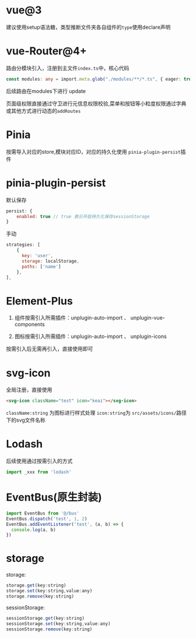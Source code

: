 # vue@3

建议使用setup语法糖，类型推断文件夹各自组件的`type`使用declare声明

# vue-Router@4+

路由分模块引入，注册到主文件`index.ts`中，核心代码
```ts
const modules: any = import.meta.glob("./modules/**/*.ts", { eager: true });
```
后续路由在modules下进行 update

页面级权限直接通过守卫进行元信息权限校验,菜单和按钮等小粒度权限通过字典或其他方式进行动态的`addRoutes`

# Pinia

按需导入对应的store,模块对应ID，对应的持久化使用
`pinia-plugin-persist`插件

# pinia-plugin-persist

默认保存
```js
persist: {
    enabled: true // true 表示开启持久化保存sessionStorage 
}
```
手动
```js
strategies: [
    {
      key: 'user',
      storage: localStorage,
      paths: ['name'] 
    },
],
```


# Element-Plus

  1. 组件按需引入所需插件：unplugin-auto-import 、 unplugin-vue-components

  2. 图标按需引入所需插件：unplugin-auto-import 、 unplugin-icons

按需引入后无需再引入，直接使用即可

# svg-icon

全局注册，直接使用

```html
<svg-icon className="test" icon="keai"></svg-icon>
```
`className:string` 为图标进行样式处理 `icon:string`为 `src/assets/icons/`路径下的svg文件名称

# Lodash

后续使用通过按需引入的方式

```js
import _xxx from 'lodash'
```
# EventBus(原生封装)

```ts
import EventBus from '@/bus'
EventBus.dispatch('test', 1, 2)
EventBus.addEventListener('test', (a, b) => {
  console.log(a, b)
})

```

# storage
storage:
```js
storage.get(key:string)
storage.set(key:string,value:any)
storage.remove(key:string)
```
sessionStorage:
```js
sessionStorage.get(key:string)
sessionStorage.set(key:string,value:any)
sessionStorage.remove(key:string)
```

